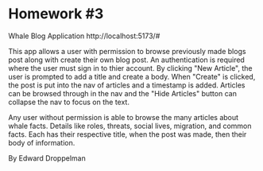 # Homework #3
Whale Blog Application http://localhost:5173/#

This app allows a user with permission to browse previously made blogs post along with create their own blog post. An authentication is required where the user must sign in to thier account. By clicking "New Article", the user is prompted to add a title and create a body. When "Create" is clicked, the post is put into the nav of articles and a timestamp is added. Articles can be browsed through in the nav and the "Hide Articles" button can collapse the nav to focus on the text.

Any user without permission is able to browse the many articles about whale facts. Details like roles, threats, social lives, migration, and common facts. Each has their respective title, when the post was made, then their body of information.

By Edward Droppelman